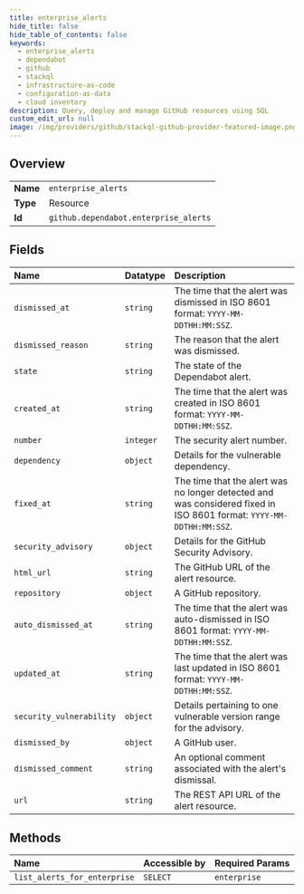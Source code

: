 ```yaml
---
title: enterprise_alerts
hide_title: false
hide_table_of_contents: false
keywords:
  - enterprise_alerts
  - dependabot
  - github    
  - stackql
  - infrastructure-as-code
  - configuration-as-data
  - cloud inventory
description: Query, deploy and manage GitHub resources using SQL
custom_edit_url: null
image: /img/providers/github/stackql-github-provider-featured-image.png
---
```

  
    

## Overview
<table><tbody>
<tr><td><b>Name</b></td><td><code>enterprise_alerts</code></td></tr>
<tr><td><b>Type</b></td><td>Resource</td></tr>
<tr><td><b>Id</b></td><td><code>github.dependabot.enterprise_alerts</code></td></tr>
</tbody></table>

## Fields
| Name | Datatype | Description |
|:-----|:---------|:------------|
| `dismissed_at` | `string` | The time that the alert was dismissed in ISO 8601 format: `YYYY-MM-DDTHH:MM:SSZ`. |
| `dismissed_reason` | `string` | The reason that the alert was dismissed. |
| `state` | `string` | The state of the Dependabot alert. |
| `created_at` | `string` | The time that the alert was created in ISO 8601 format: `YYYY-MM-DDTHH:MM:SSZ`. |
| `number` | `integer` | The security alert number. |
| `dependency` | `object` | Details for the vulnerable dependency. |
| `fixed_at` | `string` | The time that the alert was no longer detected and was considered fixed in ISO 8601 format: `YYYY-MM-DDTHH:MM:SSZ`. |
| `security_advisory` | `object` | Details for the GitHub Security Advisory. |
| `html_url` | `string` | The GitHub URL of the alert resource. |
| `repository` | `object` | A GitHub repository. |
| `auto_dismissed_at` | `string` | The time that the alert was auto-dismissed in ISO 8601 format: `YYYY-MM-DDTHH:MM:SSZ`. |
| `updated_at` | `string` | The time that the alert was last updated in ISO 8601 format: `YYYY-MM-DDTHH:MM:SSZ`. |
| `security_vulnerability` | `object` | Details pertaining to one vulnerable version range for the advisory. |
| `dismissed_by` | `object` | A GitHub user. |
| `dismissed_comment` | `string` | An optional comment associated with the alert's dismissal. |
| `url` | `string` | The REST API URL of the alert resource. |
## Methods
| Name | Accessible by | Required Params |
|:-----|:--------------|:----------------|
| `list_alerts_for_enterprise` | `SELECT` | `enterprise` |
